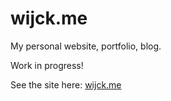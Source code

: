 # wijck.me
My personal website, portfolio, blog.

Work in progress!

See the site here: [wijck.me](https://wijck.me)